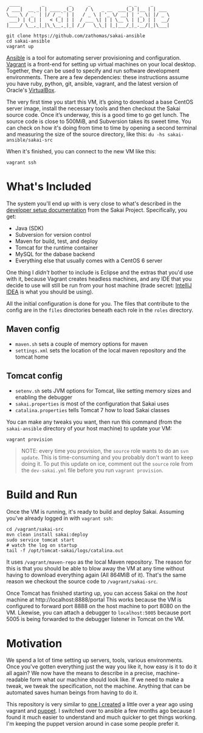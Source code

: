      ____        _         _      _              _ _     _      
    / ___|  __ _| | ____ _(_)    / \   _ __  ___(_) |__ | | ___ 
    \___ \ / _` | |/ / _` | |   / _ \ | '_ \/ __| | '_ \| |/ _ \
     ___) | (_| |   < (_| | |  / ___ \| | | \__ \ | |_) | |  __/
    |____/ \__,_|_|\_\__,_|_| /_/   \_\_| |_|___/_|_.__/|_|\___|

    git clone https://github.com/zathomas/sakai-ansible
    cd sakai-ansible
    vagrant up

[Ansible](http://www.ansible.com) is a tool for automating server provisioning and configuration. [Vagrant](http://www.vagrantup.com) is a front-end for setting up virtual machines on your local desktop. Together, they can be used to specify and run software development environments. There are a few dependencies: these instructions assume you have ruby, python, git, ansible, vagrant, and the latest version of Oracle's [VirtualBox](https://www.virtualbox.org/wiki/Downloads).

The very first time you start this VM, it’s going to download a base CentOS server image, install the necessary tools and then checkout the Sakai source code. Once it’s underway, this is a good time to go get lunch. The source code is close to 500MiB, and Subversion takes its sweet time. You can check on how it's doing from time to time by opening a second terminal and measuring the size of the source directory, like this: `du -hs sakai-ansible/sakai-src`

When it's finished, you can connect to the new VM like this:

    vagrant ssh

# What's Included
The system you'll end up with is very close to what's described in the [developer setup documentation](https://confluence.sakaiproject.org/display/BOOT/Development+Environment+Setup+Walkthrough) from the Sakai Project. Specifically, you get:

* Java (SDK)
* Subversion for version control
* Maven for build, test, and deploy
* Tomcat for the runtime container
* MySQL for the dabase backend
* Everything else that usually comes with a CentOS 6 server

One thing I _didn't_ bother to include is Eclipse and the extras that you'd use with it, because Vagrant creates headless machines, and any IDE that you decide to use will still be run from your host machine (trade secret: [IntelliJ IDEA](http://www.jetbrains.com/idea/download/) is what you should be using).

All the initial configuration is done for you. The files that contribute to the config are in the `files` directories beneath each role in the `roles` directory.

## Maven config
* `maven.sh` sets a couple of memory options for maven
* `settings.xml` sets the location of the local maven repository and the tomcat home

## Tomcat config
* `setenv.sh` sets JVM options for Tomcat, like setting memory sizes and enabling the debugger
* `sakai.properties` is most of the configuration that Sakai uses
* `catalina.properties` tells Tomcat 7 how to load Sakai classes

You can make any tweaks you want, then run this command (from the `sakai-ansible` directory of your host machine) to update your VM:

    vagrant provision

> NOTE: every time you provision, the `source` role wants to do an `svn update`. This is time-consuming and you probably don't want to keep doing it. To put this update on ice, comment out the `source` role from the `dev-sakai.yml` file before you run `vagrant provision`.

# Build and Run
Once the VM is running, it's ready to build and deploy Sakai. Assuming you've already logged in with `vagrant ssh`:

    cd /vagrant/sakai-src
    mvn clean install sakai:deploy
    sudo service tomcat start
    # watch the log on startup
    tail -f /opt/tomcat-sakai/logs/catalina.out

It uses `/vagrant/maven-repo` as the local Maven repository. The reason for this is that you should be able to blow away the VM at any time without having to download everything again (All 864MiB of it). That's the same reason we checkout the source code to `/vagrant/sakai-src`. 

Once Tomcat has finished starting up, you can access Sakai on the _host_ machine at http://localhost:8888/portal This works because the VM is configured to forward port 8888 on the host machine to port 8080 on the VM. Likewise, you can attach a debugger to `localhost:5005` because port 5005 is being forwarded to the debugger listener in Tomcat on the VM.

# Motivation
We spend a lot of time setting up servers, tools, various environments. Once you've gotten everything just the way you like it, how easy is it to do it all again? We now have the means to describe in a precise, machine-readable form what our machine should look like. If we need to make a tweak, we tweak the specification, not the machine. Anything that can be automated saves human beings from having to do it.

This repository is very similar to [one I created](https://github.com/zathomas/sakai-vagrant) a little over a year ago using vagrant and [puppet](https://puppetlabs.com/puppet/what-is-puppet/). I switched over to ansible a few months ago because I found it much easier to understand and much quicker to get things working. I'm keeping the puppet version around in case some people prefer it.